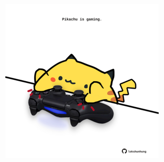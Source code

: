<!-- built at 31/08/2024, 14:00:44 UTC -->
<p align="center">
  <img width="500" height="500" src="./ReadmeImage.svg">
</p>
